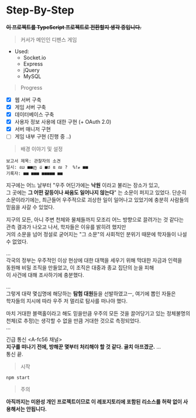 # Step-By-Step

~~**이 프로젝트를 TypeScript 프로젝트로 전환할지 생각 중입니다.**~~

> 커서가 메인인 디펜스 게임

+ Used:
  + Socket.io
  + Express
  + jQuery
  + MySQL

> Progress

- [x] 웹 서버 구축
- [x] 게임 서버 구축
- [x] 데이터베이스 구축
- [x] 사용자 정보 사용에 대한 구현 (+ OAuth 2.0)
- [x] 서버 매니저 구현
- [ ] 게임 내부 구현 (진행 중 ..)

> 배경 이야기 및 설정
```
보고서 제목: 관찰자의 소견
일시: ឈ ■■ញ ដ ■ឋ ឌ ឍ ?  %!ޓ ■■ 
기록자: ■■ ■■■ ■■■■■ ■■
```

지구에는 어느 날부터 "우주 어딘가에는 **낙원** 이라고 불리는 장소가 있고,\
그 곳에는 **그 어떤 갈등이나 싸움도 일어나지 않는다**" 는 소문이 퍼지고 있었다.
단순히 소문이라기에는, 최근들어 우주적으로 괴상한 일이 일어나고 있었기에 충분히 사람들의 믿음을 사갈 수 있었다.

지구의 모든, 아니 주변 천체와 물체들까지 모조리 어느 방향으로 끌려가는 것 같다는\
관측 결과가 나오고 나서, 학자들은 이유를 밝히려 했지만\
거의 소문을 넘어 정설로 굳어지는 "그 소문"의 사회적인 분위기 때문에 학자들이 나설 수 없었다.

...\
각국의 정부는 우주적인 이상 현상에 대한 대책을 세우기 위해 막대한 자금과 인력을\
동원해 비밀 조직을 만들었고, 이 조직은 대중과 종교 집단의 눈을 피해\
이 사건에 대해 조사하기에 충분했다.

...\
그렇게 대략 몇십명에 해당하는 **탐험 대원**들을 선발하였고ㅡ, 여기에 뽑인 자들은\
학자들의 지시에 따라 우주 저 멀리로 탐사를 떠나야 했다.

마치 거대한 블랙홀이라고 해도 믿을만큼 우주의 모든 것을 끌어당기고 있는 정체불명의 천체(로 추정)는 생각할 수 없을 만큼 거대한 것으로 측정되었다.\
...

긴급 통신 <A-fc56 채널>\
**지구를 떠나기 전에, 방해꾼 몇부터 처리해야 할 것 같다. 골치 아프겠군.**
...\
통신 끝.


> 시작
```
npm start
```
> 주의

**아직까지는 미완성 개인 프로젝트이므로 이 레포지토리에 포함된 리소스를 
허락 없이 사용해서는 안됩니다.**
